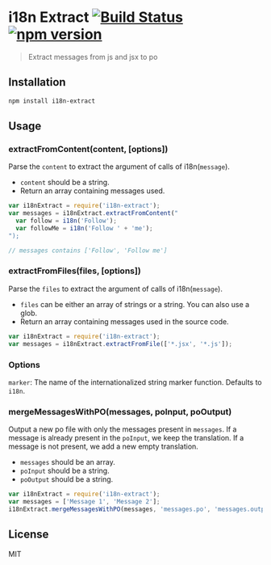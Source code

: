 # i18n Extract [![Build Status](https://travis-ci.org/oliviertassinari/i18n-extract.svg)](https://travis-ci.org/oliviertassinari/i18n-extract) [![npm version](https://badge.fury.io/js/i18n-extract.svg)](http://badge.fury.io/js/i18n-extract)

> Extract messages from js and jsx to po

## Installation

```sh
npm install i18n-extract
```

## Usage

### extractFromContent(content, [options])

Parse the `content` to extract the argument of calls of i18n(`message`). 

- `content` should be a string.
- Return an array containing messages used.

```js
var i18nExtract = require('i18n-extract');
var messages = i18nExtract.extractFromContent("
  var follow = i18n('Follow');
  var followMe = i18n('Follow ' + 'me');
");

// messages contains ['Follow', 'Follow me']
```

### extractFromFiles(files, [options])

Parse the `files` to extract the argument of calls of i18n(`message`).

- `files` can be either an array of strings or a string. You can also use a glob.
- Return an array containing messages used in the source code.

```js
var i18nExtract = require('i18n-extract');
var messages = i18nExtract.extractFromFile(['*.jsx', '*.js']);
```

### Options

`marker`: The name of the internationalized string marker function. Defaults to `i18n`.

### mergeMessagesWithPO(messages, poInput, poOutput)

Output a new po file with only the messages present in `messages`.
If a message is already present in the `poInput`, we keep the translation.
If a message is not present, we add a new empty translation.

- `messages` should be an array.
- `poInput` should be a string.
- `poOutput` should be a string.

```js
var i18nExtract = require('i18n-extract');
var messages = ['Message 1', 'Message 2'];
i18nExtract.mergeMessagesWithPO(messages, 'messages.po', 'messages.output.po');
```

## License

MIT
